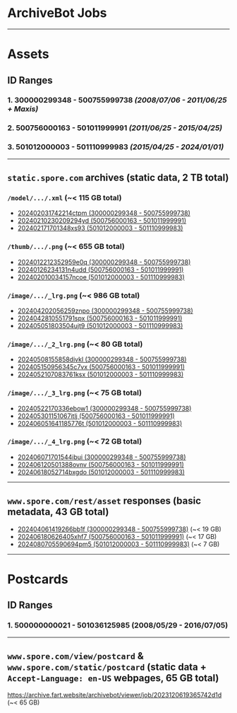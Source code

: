 # ArchiveBot Jobs

---

# Assets

## ID Ranges
### 1. **300000299348 - 500755999738** *(2008/07/06 - 2011/06/25 + Maxis)*
### 2. **500756000163 - 501011999991** *(2011/06/25 - 2015/04/25)*
### 3. **501012000003 - 501110999983** *(2015/04/25 - 2024/01/01)*

---

## `static.spore.com` archives (static data, 2 TB total)

### `/model/.../.xml` (~< 115 GB total)
* [202402031742214ctpm (300000299348 - 500755999738)](https://archive.fart.website/archivebot/viewer/job/202402031742214ctpm)
* [20240210230209294yd (500756000163 - 501011999991)](https://archive.fart.website/archivebot/viewer/job/20240210230209294yd)
* [202402171701348xs93 (501012000003 - 501110999983)](https://archive.fart.website/archivebot/viewer/job/202402171701348xs93)


### `/thumb/.../.png` (~< 655 GB total)
* [2024012212352959e0q (300000299348 - 500755999738)](https://archive.fart.website/archivebot/viewer/job/2024012212352959e0q)
* [20240126234131n4udd (500756000163 - 501011999991)](https://archive.fart.website/archivebot/viewer/job/20240126234131n4udd)
* [202402010034157ncoe (501012000003 - 501110999983)](https://archive.fart.website/archivebot/viewer/job/202402010034157ncoe)


### `/image/.../_lrg.png` (~< 986 GB total)
* [202404202056259znpo (300000299348 - 500755999738)](https://archive.fart.website/archivebot/viewer/job/202404202056259znpo)
* [2024042810551791spx (500756000163 - 501011999991)](https://archive.fart.website/archivebot/viewer/job/2024042810551791spx)
* [202405051803504ujt9 (501012000003 - 501110999983)](https://archive.fart.website/archivebot/viewer/job/202405051803504ujt9)

### `/image/.../_2_lrg.png` (~< 80 GB total)
* [20240508155858divkl (300000299348 - 500755999738)](https://archive.fart.website/archivebot/viewer/job/20240508155858divkl)
* [202405150956345c7vx (500756000163 - 501011999991)](https://archive.fart.website/archivebot/viewer/job/202405150956345c7vx)
* [2024052107083761ksx (501012000003 - 501110999983)](https://archive.fart.website/archivebot/viewer/job/2024052107083761ksx)

### `/image/.../_3_lrg.png` (~< 75 GB total)
* [20240522170336ebow1 (300000299348 - 500755999738)](https://archive.fart.website/archivebot/viewer/job/20240522170336ebow1)
* [202405301151067itlj (500756000163 - 501011999991)](https://archive.fart.website/archivebot/viewer/job/202405301151067itlj)
* [202406051641185776t (501012000003 - 501110999983)](https://archive.fart.website/archivebot/viewer/job/202406051641185776t)

### `/image/.../_4_lrg.png` (~< 72 GB total)
* [202406071701544ibui (300000299348 - 500755999738)](https://archive.fart.website/archivebot/viewer/job/202406071701544ibui)
* [202406120501388ovnv (500756000163 - 501011999991)](https://archive.fart.website/archivebot/viewer/job/202406120501388ovnv)
* [20240618052714bxgdo (501012000003 - 501110999983)](https://archive.fart.website/archivebot/viewer/job/20240618052714bxgdo)

---

## `www.spore.com/rest/asset` responses (basic metadata, 43 GB total)

* [202404061419266bb1f (300000299348 - 500755999738)](https://archive.fart.website/archivebot/viewer/job/202404061419266bb1f) (~< 19 GB)
* [202406180626405xhf7 (500756000163 - 501011999991)](https://archive.fart.website/archivebot/viewer/job/202406180626405xhf7) (~< 17 GB)
* [2024080705590694pm5 (501012000003 - 501110999983)](https://archive.fart.website/archivebot/viewer/job/2024080705590694pm5) (~< 7 GB)

---

# Postcards

## ID Ranges
### 1. **500000000021 - 501036125985** (2008/05/29 - 2016/07/05)

---

## `www.spore.com/view/postcard` & `www.spore.com/static/postcard` (static data + `Accept-Language: en-US` webpages, 65 GB total)
https://archive.fart.website/archivebot/viewer/job/2023120619365742d1d (~< 65 GB)
